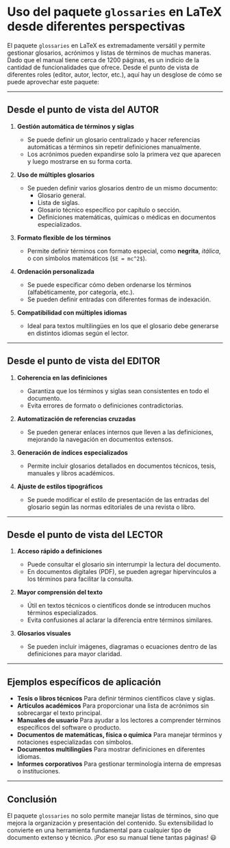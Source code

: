 # Uso del paquete `glossaries` en LaTeX desde diferentes perspectivas

El paquete `glossaries` en LaTeX es extremadamente versátil y permite gestionar glosarios, acrónimos y listas de términos de muchas maneras. Dado que el manual tiene cerca de 1200 páginas, es un indicio de la cantidad de funcionalidades que ofrece. Desde el punto de vista de diferentes roles (editor, autor, lector, etc.), aquí hay un desglose de cómo se puede aprovechar este paquete:

---

## Desde el punto de vista del AUTOR

1. **Gestión automática de términos y siglas**  
   - Se puede definir un glosario centralizado y hacer referencias automáticas a términos sin repetir definiciones manualmente.  
   - Los acrónimos pueden expandirse solo la primera vez que aparecen y luego mostrarse en su forma corta.  

2. **Uso de múltiples glosarios**  
   - Se pueden definir varios glosarios dentro de un mismo documento:  
     - Glosario general.  
     - Lista de siglas.  
     - Glosario técnico específico por capítulo o sección.  
     - Definiciones matemáticas, químicas o médicas en documentos especializados.  

3. **Formato flexible de los términos**  
   - Permite definir términos con formato especial, como **negrita**, *itálica*, o con símbolos matemáticos (`$E = mc^2$`).  

4. **Ordenación personalizada**  
   - Se puede especificar cómo deben ordenarse los términos (alfabéticamente, por categoría, etc.).  
   - Se pueden definir entradas con diferentes formas de indexación.  

5. **Compatibilidad con múltiples idiomas**  
   - Ideal para textos multilingües en los que el glosario debe generarse en distintos idiomas según el lector.  

---

## Desde el punto de vista del EDITOR

1. **Coherencia en las definiciones**  
   - Garantiza que los términos y siglas sean consistentes en todo el documento.  
   - Evita errores de formato o definiciones contradictorias.  

2. **Automatización de referencias cruzadas**  
   - Se pueden generar enlaces internos que lleven a las definiciones, mejorando la navegación en documentos extensos.  

3. **Generación de índices especializados**  
   - Permite incluir glosarios detallados en documentos técnicos, tesis, manuales y libros académicos.  

4. **Ajuste de estilos tipográficos**  
   - Se puede modificar el estilo de presentación de las entradas del glosario según las normas editoriales de una revista o libro.  

---

## Desde el punto de vista del LECTOR

1. **Acceso rápido a definiciones**  
   - Puede consultar el glosario sin interrumpir la lectura del documento.  
   - En documentos digitales (PDF), se pueden agregar hipervínculos a los términos para facilitar la consulta.  

2. **Mayor comprensión del texto**  
   - Útil en textos técnicos o científicos donde se introducen muchos términos especializados.  
   - Evita confusiones al aclarar la diferencia entre términos similares.  

3. **Glosarios visuales**  
   - Se pueden incluir imágenes, diagramas o ecuaciones dentro de las definiciones para mayor claridad.  

---

## Ejemplos específicos de aplicación

- **Tesis o libros técnicos** Para definir términos científicos clave y siglas.  
- **Artículos académicos** Para proporcionar una lista de acrónimos sin sobrecargar el texto principal.  
- **Manuales de usuario** Para ayudar a los lectores a comprender términos específicos del software o producto.  
- **Documentos de matemáticas, física o química** Para manejar términos y notaciones especializadas con símbolos.  
- **Documentos multilingües** Para mostrar definiciones en diferentes idiomas.  
- **Informes corporativos** Para gestionar terminología interna de empresas o instituciones.  

---

## Conclusión

El paquete `glossaries` no solo permite manejar listas de términos, sino que mejora la organización y presentación del contenido. Su extensibilidad lo convierte en una herramienta fundamental para cualquier tipo de documento extenso y técnico. ¡Por eso su manual tiene tantas páginas! 😃

